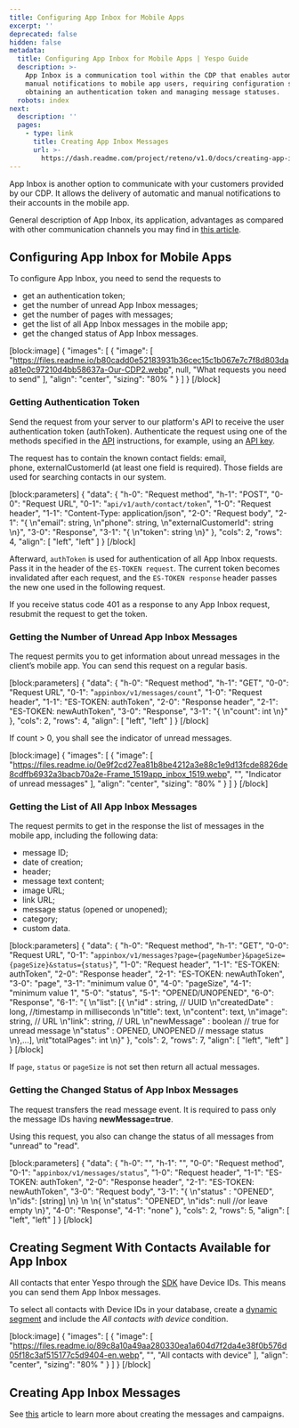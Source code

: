 ```yaml
---
title: Configuring App Inbox for Mobile Apps
excerpt: ''
deprecated: false
hidden: false
metadata:
  title: Configuring App Inbox for Mobile Apps | Yespo Guide
  description: >-
    App Inbox is a communication tool within the CDP that enables automatic and
    manual notifications to mobile app users, requiring configuration steps like
    obtaining an authentication token and managing message statuses.
  robots: index
next:
  description: ''
  pages:
    - type: link
      title: Creating App Inbox Messages
      url: >-
        https://dash.readme.com/project/reteno/v1.0/docs/creating-app-inbox-messages
---
```

App Inbox is another option to communicate with your customers provided by our CDP. It allows the delivery of automatic and manual notifications to their accounts in the mobile app.

General description of App Inbox, its application, advantages as compared with other communication channels you may find in [this article](http://esputnik.com/en/blog/app-inbox-why-you-will-love-channel).

## Configuring App Inbox for Mobile Apps

To configure App Inbox, you need to send the requests to

- get an authentication token;
- get the number of unread App Inbox messages;
- get the number of pages with messages;
- get the list of all App Inbox messages in the mobile app;
- get the changed status of App Inbox messages.

[block:image]
{
  "images": [
    {
      "image": [
        "https://files.readme.io/b80cadd0e52183931b36cec15c1b067e7c7f8d803daa81e0c97210d4bb58637a-Our-CDP2.webp",
        null,
        "What requests you need to send"
      ],
      "align": "center",
      "sizing": "80% "
    }
  ]
}
[/block]


### Getting Authentication Token

Send the request from your server to our platform's API to receive the user authentication token (authToken). Authenticate the request using one of the methods specified in the [API](https://docs.yespo.io/reference/getting-started-with-your-api) instructions, for example, using an [API key](https://docs.yespo.io/reference/api-keys).

The request has to contain the known contact fields: email, phone, externalCustomerId (at least one field is required). Those fields are used for searching contacts in our system.

[block:parameters]
{
  "data": {
    "h-0": "Request method",
    "h-1": "POST",
    "0-0": "Request URL",
    "0-1": "`api/v1/auth/contact/token`",
    "1-0": "Request header",
    "1-1": "Content-Type: application/json",
    "2-0": "Request body",
    "2-1": "{  \n\"email\": string,  \n\"phone\": string,  \n\"externalCustomerId\": string  \n}",
    "3-0": "Response",
    "3-1": "{  \n\"token\": string  \n}"
  },
  "cols": 2,
  "rows": 4,
  "align": [
    "left",
    "left"
  ]
}
[/block]


Afterward, `authToken` is used for authentication of all App Inbox requests. Pass it in the header of the `ES-TOKEN request`. The current token becomes invalidated after each request, and the `ES-TOKEN response` header passes the new one used in the following request.

If you receive status code 401 as a response to any App Inbox request, resubmit the request to get the token.

### Getting the Number of Unread App Inbox Messages

The request permits you to get information about unread messages in the client’s mobile app. You can send this request on a regular basis.

[block:parameters]
{
  "data": {
    "h-0": "Request method",
    "h-1": "GET",
    "0-0": "Request URL",
    "0-1": "`appinbox/v1/messages/count`",
    "1-0": "Request header",
    "1-1": "ES-TOKEN: authToken",
    "2-0": "Response header",
    "2-1": "ES-TOKEN: newAuthToken",
    "3-0": "Response",
    "3-1": "{  \n\"count\": int  \n}"
  },
  "cols": 2,
  "rows": 4,
  "align": [
    "left",
    "left"
  ]
}
[/block]


If count > 0, you shall see the indicator of unread messages.

[block:image]
{
  "images": [
    {
      "image": [
        "https://files.readme.io/0e9f2cd27ea81b8be4212a3e88c1e9d13fcde8826de8cdffb6932a3bacb70a2e-Frame_1519app_inbox_1519.webp",
        "",
        "Indicator of unread messages"
      ],
      "align": "center",
      "sizing": "80% "
    }
  ]
}
[/block]


### Getting the List of All App Inbox Messages

The request permits to get in the response the list of messages in the mobile app, including the following data:

- message ID;
- date of creation;
- header;
- message text content;
- image URL;
- link URL;
- message status (opened or unopened);
- category;
- custom data.

[block:parameters]
{
  "data": {
    "h-0": "Request method",
    "h-1": "GET",
    "0-0": "Request  URL",
    "0-1": "`appinbox/v1/messages?page={pageNumber}&pageSize={pageSize}&status={status}`",
    "1-0": "Request header",
    "1-1": "ES-TOKEN: authToken",
    "2-0": "Response header",
    "2-1": "ES-TOKEN: newAuthToken",
    "3-0": "page",
    "3-1": "minimum value 0",
    "4-0": "pageSize",
    "4-1": "minimum value 1",
    "5-0": "status",
    "5-1": "OPENED/UNOPENED",
    "6-0": "Response",
    "6-1": "{  \n\"list\": [{  \n\"id\" : string, // UUID  \n\"createdDate\" : long, //timestamp in milliseconds  \n\"title\": text,  \n\"content\": text,  \n\"image\": string, // URL  \n\"link\": string, // URL  \n\"newMessage\" : boolean // true for unread message  \n\"status\" : OPENED, UNOPENED // message status  \n},...],  \n\t\"totalPages\": int  \n}"
  },
  "cols": 2,
  "rows": 7,
  "align": [
    "left",
    "left"
  ]
}
[/block]


If `page`, `status` or `pageSize` is not set then return all actual messages.

### Getting the Changed Status of App Inbox Messages

The request transfers the read message event. It is required to pass only the message IDs having **newMessage=true**.

Using this request, you also can change the status of all messages from "unread" to "read".

[block:parameters]
{
  "data": {
    "h-0": "",
    "h-1": "",
    "0-0": "Request method",
    "0-1": "`appinbox/v1/messages/status`",
    "1-0": "Request header",
    "1-1": "ES-TOKEN: authToken",
    "2-0": "Response header",
    "2-1": "ES-TOKEN: newAuthToken",
    "3-0": "Request body",
    "3-1": "{  \n\"status\" : \"OPENED\",  \n\"ids\": [string]  \n}  \n  \n{  \n\"status\": \"OPENED\",  \n\"ids\": null   //or leave empty  \n}",
    "4-0": "Response",
    "4-1": "none"
  },
  "cols": 2,
  "rows": 5,
  "align": [
    "left",
    "left"
  ]
}
[/block]


## Creating Segment With Contacts Available for App Inbox 

All contacts that enter Yespo through the [SDK](https://docs.yespo.io/reference/integrating-your-app-with-yespo#1-install-sdk-and-connect-communication-channels) have Device IDs. This means you can send them App Inbox messages.

To select all contacts with Device IDs in your database, create a [dynamic segment](https://docs.yespo.io/docs/how-add-dynamic-segment) and include the _All contacts with device_ condition.

[block:image]
{
  "images": [
    {
      "image": [
        "https://files.readme.io/89c8a10a49aa280330ea1a604d7f2da4e38f0b576d05f18c3af515177c5d9404-en.webp",
        "",
        "All contacts with device"
      ],
      "align": "center",
      "sizing": "80% "
    }
  ]
}
[/block]


## Creating App Inbox Messages

See [this](https://docs.yespo.io/docs/how-create-app-inbox-messages) article to learn more about creating the messages and campaigns.
